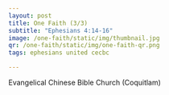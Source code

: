 ```yaml
---
layout: post
title: One Faith (3/3)
subtitle: "Ephesians 4:14-16"
image: /one-faith/static/img/thumbnail.jpg
qr: /one-faith/static/img/one-faith-qr.png
tags: ephesians united cecbc

---
```

Evangelical Chinese Bible Church (Coquitlam)
